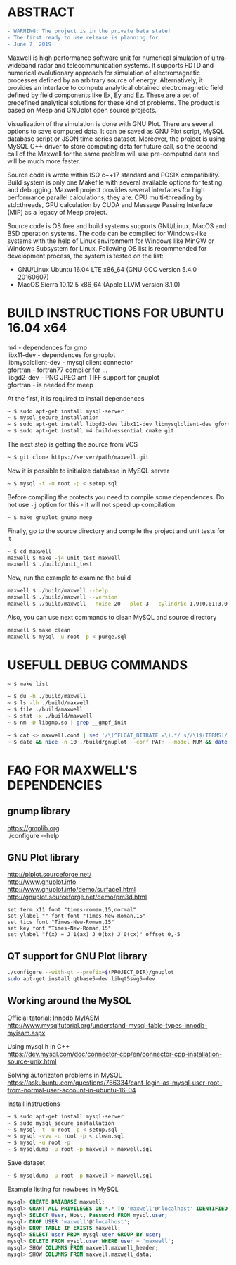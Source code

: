 ABSTRACT
======

```diff
- WARNING: The project is in the private beta state!
- The first ready to use release is planning for 
- June 7, 2019
```

Maxwell is high performance software unit for numerical simulation of 
ultra-wideband radar and telecommunication systems. It supports FDTD 
and numerical evolutionary approach for simulation of electromagnetic 
processes defined by an arbitrary source of energy. Alternatively, it 
provides an interface to compute analytical obtained electromagnetic 
field defined by field components like Ex, Ey and Ez. These are a set 
of predefined analytical solutions for these kind of problems.
The product is based on Meep and GNUplot open source projects.

Visualization of the simulation is done with GNU Plot.
There are several options to save computed data. It can be saved as 
GNU Plot script, MySQL database script or JSON time series dataset. 
Moreover, the project is using MySQL C++ driver to store computing data
for future call, so the second call of the Maxwell for the same problem 
will use pre-computed data and will be much more faster.

Source code is wrote within ISO c++17 standard and POSIX compatibility. 
Build system is only one Makefile with several available options for 
testing and debugging. Maxwell project provides several interfaces for 
high performance parallel calculations, they are: CPU multi-threading by
std::threads, GPU calculation by CUDA and Message Passing Interface (MIP)
as a legacy of Meep project.

Source code is OS free and build systems supports GNU/Linux, MacOS and 
BSD operation systems. The code can be compiled for Windows-like systems 
with the help of Linux environment for Windows like MinGW or Windows 
Subsystem for Linux. Following OS list is recommended for development 
process, the system is tested on the list:

- GNU/Linux Ubuntu 16.04 LTE x86_64 (GNU GCC version 5.4.0 20160607)
- MacOS Sierra 10.12.5 x86_64 (Apple LLVM version 8.1.0)

BUILD INSTRUCTIONS FOR UBUNTU 16.04 x64
======

m4                 - dependences for gmp <br/>
libx11-dev         - dependences for gnuplot <br/>
libmysqlclient-dev - mysql client connector <br/>
gfortran		   - fortran77 compiler for ... <br/>
libgd2-dev		   - PNG JPEG anf TIFF support for gnuplot <br/>
gfortran		   - is needed for meep

At the first, it is required to install dependences

```bash
~ $ sudo apt-get install mysql-server
~ $ mysql_secure_installation
~ $ sudo apt-get install libgd2-dev libx11-dev libmysqlclient-dev gfortran
~ $ sudo apt-get install m4 build-essential cmake git
```

The next step is getting the source from VCS

```bash
~ $ git clone https://server/path/maxwell.git
```

Now it is possible to initialize database in MySQL server

```bash
~ $ mysql -t -u root -p < setup.sql
```

Before compiling the protects you need to compile some dependences. 
Do not use `-j` option for this - it will not speed up compilation

```bash
~ $ make gnuplot gnump meep
```

Finally, go to the source directory and compile the project and unit 
tests for it

```bash
~ $ cd maxwell
maxwell $ make -j4 unit_test maxwell
maxwell $ ./build/unit_test
```

Now, run the example to examine the build

```bash
maxwell $ ./build/maxwell --help
maxwell $ ./build/maxwell --version
maxwell $ ./build/maxwell --noise 20 --plot 3 --cylindric 1.9:0.01:3,0:0.01:3,0,2
```

Also, you can use next commands to clean MySQL and source directory

```bash
maxwell $ make clean
maxwell $ mysql -u root -p < purge.sql
```

USEFULL DEBUG COMMANDS
======

```bash
~ $ make list

~ $ du -h ./build/maxwell
~ $ ls -lh ./build/maxwell
~ $ file ./build/maxwell
~ $ stat -x ./build/maxwell
~ $ nm -D libgmp.so | grep __gmpf_init

~ $ cat <> maxwell.conf | sed '/\(^FLOAT_BITRATE =\).*/ s//\1$(TERMS)/'
~ $ date && nice -n 10 ./build/gnuplot --conf PATH --model NUM && date
```

FAQ FOR MAXWELL'S DEPENDENCIES
======

gnump library
------

https://gmplib.org <br/>
./configure --help

GNU Plot library
------

http://plplot.sourceforge.net/ <br/>
http://www.gnuplot.info <br/>
http://www.gnuplot.info/demo/surface1.html <br/>
http://gnuplot.sourceforge.net/demo/pm3d.html <br/>

```
set term x11 font "times-roman,15,normal"
set ylabel "" font font "Times-New-Roman,15"
set tics font "Times-New-Roman,15"
set key font "Times-New-Roman,15"
set ylabel "f(x) = J_1(ax) J_0(bx) J_0(cx)" offset 0,-5
```

QT support for GNU Plot library
------

```bash
./configure --with-qt --prefix=$(PROJECT_DIR)/gnuplot
sudo apt-get install qtbase5-dev libqt5svg5-dev
```

Working around the MySQL
------

Official tatorial: Innodb MyIASM <br/>
http://www.mysqltutorial.org/understand-mysql-table-types-innodb-myisam.aspx <br/>

Using mysql.h in C++ <br/>
https://dev.mysql.com/doc/connector-cpp/en/connector-cpp-installation-source-unix.html <br/>

Solving autorizaton problems in MySQL <br/>
https://askubuntu.com/questions/766334/cant-login-as-mysql-user-root-from-normal-user-account-in-ubuntu-16-04 <br/>

Install instructions

```bash
~ $ sudo apt-get install mysql-server
~ $ sudo mysql_secure_installation
~ $ mysql -t -u root -p < setup.sql
~ $ mysql -vvv -u root -p < clean.sql
~ $ mysql -u root -p 
~ $ mysqldump -u root -p maxwell > maxwell.sql
```
Save dataset

```bash
~ $ mysqldump -u root -p maxwell > maxwell.sql
```

Example listing for newbees in MySQL

```sql
mysql> CREATE DATABASE maxwell;
mysql> GRANT ALL PRIVILEGES ON *.* TO 'maxwell'@'localhost' IDENTIFIED BY 'maxwell';
mysql> SELECT User, Host, Password FROM mysql.user;
mysql> DROP USER 'maxwell'@'localhost';
mysql> DROP TABLE IF EXISTS maxwell;
mysql> SELECT user FROM mysql.user GROUP BY user;
mysql> DELETE FROM mysql.user WHERE user = 'maxwell';
mysql> SHOW COLUMNS FROM maxwell.maxwell_header;
mysql> SHOW COLUMNS FROM maxwell.maxwell_data;
```
